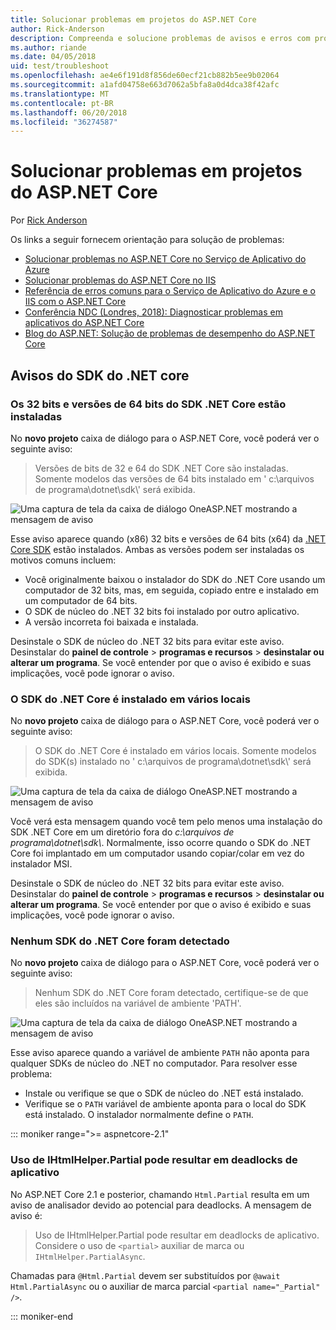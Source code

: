 ```yaml
---
title: Solucionar problemas em projetos do ASP.NET Core
author: Rick-Anderson
description: Compreenda e solucione problemas de avisos e erros com projetos do ASP.NET Core.
ms.author: riande
ms.date: 04/05/2018
uid: test/troubleshoot
ms.openlocfilehash: ae4e6f191d8f856de60ecf21cb882b5ee9b02064
ms.sourcegitcommit: a1afd04758e663d7062a5bfa8a0d4dca38f42afc
ms.translationtype: MT
ms.contentlocale: pt-BR
ms.lasthandoff: 06/20/2018
ms.locfileid: "36274587"
---
```

# <a name="troubleshoot-aspnet-core-projects"></a>Solucionar problemas em projetos do ASP.NET Core

Por [Rick Anderson](https://twitter.com/RickAndMSFT)

Os links a seguir fornecem orientação para solução de problemas:

* [Solucionar problemas no ASP.NET Core no Serviço de Aplicativo do Azure](xref:host-and-deploy/azure-apps/troubleshoot)
* [Solucionar problemas do ASP.NET Core no IIS](xref:host-and-deploy/iis/troubleshoot)
* [Referência de erros comuns para o Serviço de Aplicativo do Azure e o IIS com o ASP.NET Core](xref:host-and-deploy/azure-iis-errors-reference)
* [Conferência NDC (Londres, 2018): Diagnosticar problemas em aplicativos do ASP.NET Core](https://www.youtube.com/watch?v=RYI0DHoIVaA)
* [Blog do ASP.NET: Solução de problemas de desempenho do ASP.NET Core](https://blogs.msdn.microsoft.com/webdev/2018/05/23/asp-net-core-performance-improvements/)

## <a name="net-core-sdk-warnings"></a>Avisos do SDK do .NET core

### <a name="both-the-32-bit-and-64-bit-versions-of-the-net-core-sdk-are-installed"></a>Os 32 bits e versões de 64 bits do SDK .NET Core estão instaladas

No **novo projeto** caixa de diálogo para o ASP.NET Core, você poderá ver o seguinte aviso:

> Versões de bits de 32 e 64 do SDK .NET Core são instaladas. Somente modelos das versões de 64 bits instalado em ' c:\\arquivos de programa\\dotnet\\sdk\\' será exibida.

![Uma captura de tela da caixa de diálogo OneASP.NET mostrando a mensagem de aviso](troubleshoot/_static/both32and64bit.png)

Esse aviso aparece quando (x86) 32 bits e versões de 64 bits (x64) da [.NET Core SDK](https://www.microsoft.com/net/download/all) estão instalados. Ambas as versões podem ser instaladas os motivos comuns incluem:

* Você originalmente baixou o instalador do SDK do .NET Core usando um computador de 32 bits, mas, em seguida, copiado entre e instalado em um computador de 64 bits.
* O SDK de núcleo do .NET 32 bits foi instalado por outro aplicativo.
* A versão incorreta foi baixada e instalada.

Desinstale o SDK de núcleo do .NET 32 bits para evitar este aviso. Desinstalar do **painel de controle** > **programas e recursos** > **desinstalar ou alterar um programa**. Se você entender por que o aviso é exibido e suas implicações, você pode ignorar o aviso.

### <a name="the-net-core-sdk-is-installed-in-multiple-locations"></a>O SDK do .NET Core é instalado em vários locais

No **novo projeto** caixa de diálogo para o ASP.NET Core, você poderá ver o seguinte aviso:

> O SDK do .NET Core é instalado em vários locais. Somente modelos do SDK(s) instalado no ' c:\\arquivos de programa\\dotnet\\sdk\\' será exibida.

![Uma captura de tela da caixa de diálogo OneASP.NET mostrando a mensagem de aviso](troubleshoot/_static/multiplelocations.png)

Você verá esta mensagem quando você tem pelo menos uma instalação do SDK .NET Core em um diretório fora do *c:\\arquivos de programa\\dotnet\\sdk\\*. Normalmente, isso ocorre quando o SDK do .NET Core foi implantado em um computador usando copiar/colar em vez do instalador MSI.

Desinstale o SDK de núcleo do .NET 32 bits para evitar este aviso. Desinstalar do **painel de controle** > **programas e recursos** > **desinstalar ou alterar um programa**. Se você entender por que o aviso é exibido e suas implicações, você pode ignorar o aviso.

### <a name="no-net-core-sdks-were-detected"></a>Nenhum SDK do .NET Core foram detectado

No **novo projeto** caixa de diálogo para o ASP.NET Core, você poderá ver o seguinte aviso:

> Nenhum SDK do .NET Core foram detectado, certifique-se de que eles são incluídos na variável de ambiente 'PATH'.

![Uma captura de tela da caixa de diálogo OneASP.NET mostrando a mensagem de aviso](troubleshoot/_static/NoNetCore.png)

Esse aviso aparece quando a variável de ambiente `PATH` não aponta para qualquer SDKs de núcleo do .NET no computador. Para resolver esse problema:

* Instale ou verifique se que o SDK de núcleo do .NET está instalado.
* Verifique se o `PATH` variável de ambiente aponta para o local do SDK está instalado. O instalador normalmente define o `PATH`.

::: moniker range=">= aspnetcore-2.1"

### <a name="use-of-ihtmlhelperpartial-may-result-in-app-deadlocks"></a>Uso de IHtmlHelper.Partial pode resultar em deadlocks de aplicativo

No ASP.NET Core 2.1 e posterior, chamando `Html.Partial` resulta em um aviso de analisador devido ao potencial para deadlocks. A mensagem de aviso é:

> Uso de IHtmlHelper.Partial pode resultar em deadlocks de aplicativo. Considere o uso de `<partial>` auxiliar de marca ou `IHtmlHelper.PartialAsync`.

Chamadas para `@Html.Partial` devem ser substituídos por `@await Html.PartialAsync` ou o auxiliar de marca parcial `<partial name="_Partial" />`.

::: moniker-end
